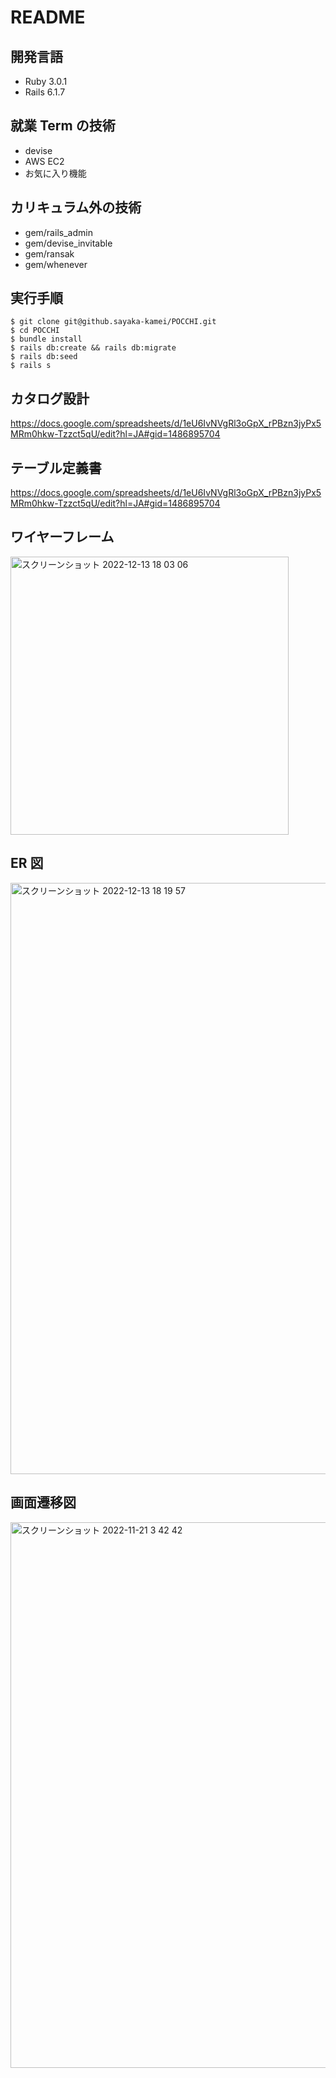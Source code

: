 # **README**

## **開発言語**

- Ruby 3.0.1
- Rails 6.1.7

## **就業 Term の技術**

- devise
- AWS EC2
- お気に入り機能

## **カリキュラム外の技術**

- gem/rails_admin
- gem/devise_invitable
- gem/ransak
- gem/whenever

## **実行手順**

```
$ git clone git@github.sayaka-kamei/POCCHI.git
$ cd POCCHI
$ bundle install
$ rails db:create && rails db:migrate
$ rails db:seed
$ rails s
```

## **カタログ設計**

https://docs.google.com/spreadsheets/d/1eU6IvNVgRl3oGpX_rPBzn3jyPx5MRm0hkw-Tzzct5qU/edit?hl=JA#gid=1486895704

## **テーブル定義書**

https://docs.google.com/spreadsheets/d/1eU6IvNVgRl3oGpX_rPBzn3jyPx5MRm0hkw-Tzzct5qU/edit?hl=JA#gid=1486895704

## **ワイヤーフレーム**

<img width="445" alt="スクリーンショット 2022-12-13 18 03 06" src="https://user-images.githubusercontent.com/112692112/207294426-3ba24f44-463e-40be-b22a-a09a6a0f9e01.png">


## **ER 図**

<img width="946" alt="スクリーンショット 2022-12-13 18 19 57" src="https://user-images.githubusercontent.com/112692112/207294592-55e445f1-7bd5-4b50-a31b-4498a630b741.png">

## **画面遷移図**

<img width="873" alt="スクリーンショット 2022-11-21 3 42 42" src="https://user-images.githubusercontent.com/112692112/202920017-d771dcb5-a5d5-4254-a4e7-2d936c762ed6.png">

